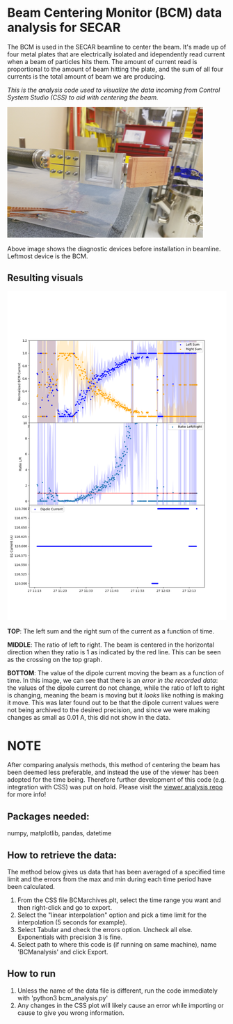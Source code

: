 # Beam Centering Monitor (BCM) data analysis for SECAR

The BCM is used in the SECAR beamline to center the beam. It's made up of four metal plates that are electrically isolated and idependently read current when a beam of particles hits them. The amount of current read is proportional to the amount of beam hitting the plate, and the sum of all four currents is the total amount of beam we are producing.

*This is the analysis code used to visualize the data incoming from Control System Studio (CSS) to aid with centering the beam.*

<img src="images/3in1_image.jpg" width="450" height="300">
 
Above image shows the diagnostic devices before installation in beamline. Leftmost device is the BCM.

 ## Resulting visuals
 ![example](examples/bcmcenter_2019-02-11_12:22:40.png)
 
 **TOP**: The left sum and the right sum of the current as a function of time. 
 
 **MIDDLE**: The ratio of left to right. The beam is centered in the horizontal direction when they ratio is 1 as indicated by the red line. This can be seen as the crossing on the top graph. 
 
 **BOTTOM**: The value of the dipole current moving the beam as a function of time. In this image, we can see that there is an *error in the recorded data*: the values of the dipole current do not change, while the ratio of left to right is changing, meaning the beam is moving but it *looks* like nothing is making it move. This was later found out to be that the dipole current values were not being archived to the desired precision, and since we were making changes as small as 0.01 A, this did not show in the data. 
 
# NOTE

After comparing analysis methods, this method of centering the beam has been deemed less preferable, and instead the use of the viewer has been adopted for the time being. Therefore further development of this code (e.g. integration with CSS) was put on hold. Please visit the [viewer analysis repo](https://github.com/pluflou/Viewer-Image-Analysis) for more info!

## Packages needed:

numpy, matplotlib, pandas, datetime

## How to retrieve the data:

The method below gives us data that has been averaged of a specified time limit and the errors from the max and min during each time period have been calculated.

1. From the CSS file BCMarchives.plt, select the time range you want and then right-click and go to export.
2. Select the "linear interpolation" option and pick a time limit for the interpolation (5 seconds for example).
3. Select Tabular and check the errors option. Uncheck all else. Exponentials with precision 3 is fine.
4. Select path to where this code is (if running on same machine), name 'BCManalysis' and click Export.


## How to run

1. Unless the name of the data file is different, run the code immediately with 'python3 bcm_analysis.py'
2. Any changes in the CSS plot will likely cause an error while importing or cause to give you wrong information.



